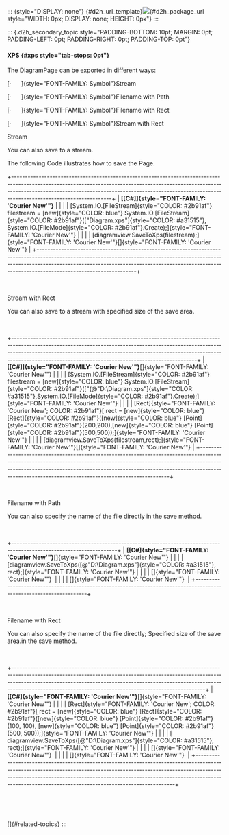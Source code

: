 ::: {style="DISPLAY: none"}
[](ms-xhelp:///?Id=d2h_url_template){#d2h_url_template}![](!package_url!){#d2h_package_url style="WIDTH: 0px; DISPLAY: none; HEIGHT: 0px"}
:::

::: {.d2h_secondary_topic style="PADDING-BOTTOM: 10pt; MARGIN: 0pt; PADDING-LEFT: 0pt; PADDING-RIGHT: 0pt; PADDING-TOP: 0pt"}
#### XPS {#xps style="tab-stops: 0pt"}

The DiagramPage can be exported in different ways:

[·      ]{style="FONT-FAMILY: Symbol"}Stream

[·      ]{style="FONT-FAMILY: Symbol"}Filename with Path

[·      ]{style="FONT-FAMILY: Symbol"}Filename with Rect

[·      ]{style="FONT-FAMILY: Symbol"}Stream with Rect

Stream

You can also save to a stream.

The following Code illustrates how to save the Page.

+------------------------------------------------------------------------------------------------------------------------------------------------------------------------------------------------------------------------------------------------------------------------------+
| **[\[C#\]]{style="FONT-FAMILY: 'Courier New'"}**                                                                                                                                                                                                                             |
|                                                                                                                                                                                                                                                                              |
| [System.IO.[FileStream]{style="COLOR: #2b91af"} filestream = [new]{style="COLOR: blue"} System.IO.[FileStream]{style="COLOR: #2b91af"}([\"Diagram.xps\"]{style="COLOR: #a31515"}, System.IO.[FileMode]{style="COLOR: #2b91af"}.Create);]{style="FONT-FAMILY: 'Courier New'"} |
|                                                                                                                                                                                                                                                                              |
| [diagramview.SaveToXps(filestream);]{style="FONT-FAMILY: 'Courier New'"}[]{style="FONT-FAMILY: 'Courier New'"}                                                                                                                                                               |
+------------------------------------------------------------------------------------------------------------------------------------------------------------------------------------------------------------------------------------------------------------------------------+

 

Stream with Rect

You can also save to a stream with specified size of the save area.

 

+-------------------------------------------------------------------------------------------------------------------------------------------------------------------------------------------------------------------------------------------------------------------------------------------------------------+
| **[\[C#\]]{style="FONT-FAMILY: 'Courier New'"}**[]{style="FONT-FAMILY: 'Courier New'"}                                                                                                                                                                                                                      |
|                                                                                                                                                                                                                                                                                                             |
| [System.IO.[FileStream]{style="COLOR: #2b91af"} filestream = [new]{style="COLOR: blue"} System.IO.[FileStream]{style="COLOR: #2b91af"}([\"(@\"D:\\Diagram.xps\"]{style="COLOR: #a31515"},System.IO.[FileMode]{style="COLOR: #2b91af"}.Create);]{style="FONT-FAMILY: 'Courier New'"}                         |
|                                                                                                                                                                                                                                                                                                             |
| [Rect]{style="FONT-FAMILY: 'Courier New'; COLOR: #2b91af"}[ rect = [new]{style="COLOR: blue"} [Rect]{style="COLOR: #2b91af"}([new]{style="COLOR: blue"} [Point]{style="COLOR: #2b91af"}(200,200),[new]{style="COLOR: blue"} [Point]{style="COLOR: #2b91af"}(500,500));]{style="FONT-FAMILY: 'Courier New'"} |
|                                                                                                                                                                                                                                                                                                             |
| [diagramview.SaveToXps(filestream,rect);]{style="FONT-FAMILY: 'Courier New'"}[]{style="FONT-FAMILY: 'Courier New'"}                                                                                                                                                                                         |
+-------------------------------------------------------------------------------------------------------------------------------------------------------------------------------------------------------------------------------------------------------------------------------------------------------------+

 

Filename with Path

You can also specify the name of the file directly in the save method.

 

+--------------------------------------------------------------------------------------------------------------------+
| **[\[C#]{style="FONT-FAMILY: 'Courier New'"}**[]{style="FONT-FAMILY: 'Courier New'"}                               |
|                                                                                                                    |
| [diagramview.SaveToXps([@\"D:\\Diagram.xps\"]{style="COLOR: #a31515"}, rect);]{style="FONT-FAMILY: 'Courier New'"} |
|                                                                                                                    |
| []{style="FONT-FAMILY: 'Courier New'"}                                                                             |
|                                                                                                                    |
| []{style="FONT-FAMILY: 'Courier New'"}                                                                             |
+--------------------------------------------------------------------------------------------------------------------+

 

Filename with Rect

You can also specify the name of the file directly; Specified size of the save area.in the save method.

 

+----------------------------------------------------------------------------------------------------------------------------------------------------------------------------------------------------------------------------------------------------------------------------------------------------------------+
| **[\[C#]{style="FONT-FAMILY: 'Courier New'"}**[]{style="FONT-FAMILY: 'Courier New'"}                                                                                                                                                                                                                           |
|                                                                                                                                                                                                                                                                                                                |
| [Rect]{style="FONT-FAMILY: 'Courier New'; COLOR: #2b91af"}[ rect = [new]{style="COLOR: blue"} [Rect]{style="COLOR: #2b91af"}([new]{style="COLOR: blue"} [Point]{style="COLOR: #2b91af"}(100, 100), [new]{style="COLOR: blue"} [Point]{style="COLOR: #2b91af"}(500, 500));]{style="FONT-FAMILY: 'Courier New'"} |
|                                                                                                                                                                                                                                                                                                                |
| [            diagramview.SaveToXps([@\"D:\\Diagram.xps\"]{style="COLOR: #a31515"}, rect);]{style="FONT-FAMILY: 'Courier New'"}                                                                                                                                                                                 |
|                                                                                                                                                                                                                                                                                                                |
| []{style="FONT-FAMILY: 'Courier New'"}                                                                                                                                                                                                                                                                         |
|                                                                                                                                                                                                                                                                                                                |
| []{style="FONT-FAMILY: 'Courier New'"}                                                                                                                                                                                                                                                                         |
+----------------------------------------------------------------------------------------------------------------------------------------------------------------------------------------------------------------------------------------------------------------------------------------------------------------+

 

 

[]{#related-topics}
:::

